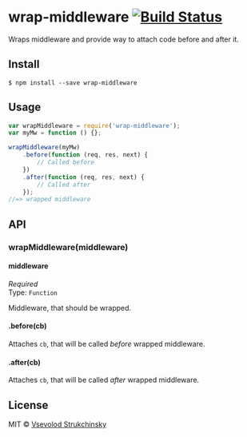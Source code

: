 # wrap-middleware [![Build Status](https://travis-ci.org/floatdrop/wrap-middleware.svg?branch=master)](https://travis-ci.org/floatdrop/wrap-middleware)

Wraps middleware and provide way to attach code before and after it.

## Install

```
$ npm install --save wrap-middleware
```


## Usage

```js
var wrapMiddleware = require('wrap-middleware');
var myMw = function () {};

wrapMiddleware(myMw)
	.before(function (req, res, next) {
		// Called before
	})
	.after(function (req, res, next) {
		// Called after
	});
//=> wrapped middleware
```


## API

### wrapMiddleware(middleware)

#### middleware

*Required*  
Type: `Function`

Middleware, that should be wrapped.

#### .before(cb)

Attaches `cb`, that will be called _before_ wrapped middleware.

#### .after(cb)

Attaches `cb`, that will be called _after_ wrapped middleware.

## License

MIT © [Vsevolod Strukchinsky](http://github.yandex-team.ru/floatdrop)
